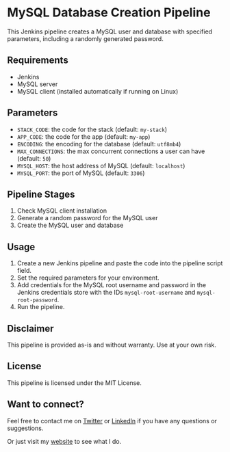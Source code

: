# MySQL Database Creation Pipeline

This Jenkins pipeline creates a MySQL user and database with specified parameters, including a randomly generated password.

## Requirements

- Jenkins
- MySQL server
- MySQL client (installed automatically if running on Linux)

## Parameters

- `STACK_CODE`: the code for the stack (default: `my-stack`)
- `APP_CODE`: the code for the app (default: `my-app`)
- `ENCODING`: the encoding for the database (default: `utf8mb4`)
- `MAX_CONNECTIONS`: the max concurrent connections a user can have (default: `50`)
- `MYSQL_HOST`: the host address of MySQL (default: `localhost`)
- `MYSQL_PORT`: the port of MySQL (default: `3306`)

## Pipeline Stages

1. Check MySQL client installation
2. Generate a random password for the MySQL user
3. Create the MySQL user and database

## Usage

1. Create a new Jenkins pipeline and paste the code into the pipeline script field.
2. Set the required parameters for your environment.
3. Add credentials for the MySQL root username and password in the Jenkins credentials store with the IDs `mysql-root-username` and `mysql-root-password`.
4. Run the pipeline.

## Disclaimer

This pipeline is provided as-is and without warranty. Use at your own risk.

## License

This pipeline is licensed under the MIT License.

## Want to connect?

Feel free to contact me on [Twitter](https://twitter.com/OnlineAnto) or [LinkedIn](https://www.linkedin.com/in/anto-online) if you have any questions or suggestions.

Or just visit my [website](https://anto.online) to see what I do.
